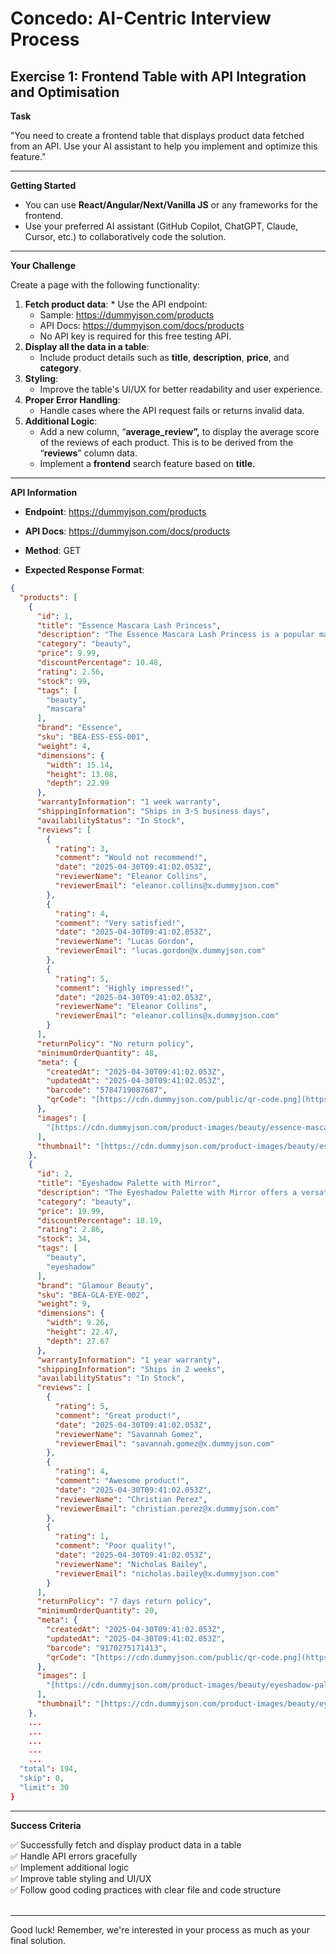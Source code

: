# Concedo: AI-Centric Interview Process

## Exercise 1: Frontend Table with API Integration and Optimisation

**Task**

"You need to create a frontend table that displays product data fetched from an API. Use your AI assistant to help you implement and optimize this feature."

---
**Getting Started**

*   You can use **React/Angular/Next/Vanilla JS** or any frameworks for the frontend.
*   Use your preferred AI assistant (GitHub Copilot, ChatGPT, Claude, Cursor, etc.) to collaboratively code the solution.
---
**Your Challenge**

Create a page with the following functionality:

1.   **Fetch product data**:
    *   Use the API endpoint:
        *   Sample: <https://dummyjson.com/products>
        *   API Docs: <https://dummyjson.com/docs/products>
        * No API key is required for this free testing API.
2.   **Display all the data in a table**:
        *   Include product details such as **title**, **description**, **price**, and **category**.
3.   **Styling**:
        *   Improve the table's UI/UX for better readability and user experience.
4.   **Proper Error Handling**:
        *   Handle cases where the API request fails or returns invalid data.
5.   **Additional Logic**:
        *   Add a new column, “**average\_review”,** to display the average score of the reviews of each product. This is to be derived from the “**reviews**” column data.
        *   Implement a **frontend** search feature based on **title**.
---
**API Information**

- **Endpoint**: <https://dummyjson.com/products>

- **API Docs**: <https://dummyjson.com/docs/products>

- **Method**: GET

- **Expected Response Format**:

```json
{
  "products": [
    {
      "id": 1,
      "title": "Essence Mascara Lash Princess",
      "description": "The Essence Mascara Lash Princess is a popular mascara known for its volumizing and lengthening effects. Achieve dramatic lashes with this long-lasting and cruelty-free formula.",
      "category": "beauty",
      "price": 9.99,
      "discountPercentage": 10.48,
      "rating": 2.56,
      "stock": 99,
      "tags": [
        "beauty",
        "mascara"
      ],
      "brand": "Essence",
      "sku": "BEA-ESS-ESS-001",
      "weight": 4,
      "dimensions": {
        "width": 15.14,
        "height": 13.08,
        "depth": 22.99
      },
      "warrantyInformation": "1 week warranty",
      "shippingInformation": "Ships in 3-5 business days",
      "availabilityStatus": "In Stock",
      "reviews": [
        {
          "rating": 3,
          "comment": "Would not recommend!",
          "date": "2025-04-30T09:41:02.053Z",
          "reviewerName": "Eleanor Collins",
          "reviewerEmail": "eleanor.collins@x.dummyjson.com"
        },
        {
          "rating": 4,
          "comment": "Very satisfied!",
          "date": "2025-04-30T09:41:02.053Z",
          "reviewerName": "Lucas Gordon",
          "reviewerEmail": "lucas.gordon@x.dummyjson.com"
        },
        {
          "rating": 5,
          "comment": "Highly impressed!",
          "date": "2025-04-30T09:41:02.053Z",
          "reviewerName": "Eleanor Collins",
          "reviewerEmail": "eleanor.collins@x.dummyjson.com"
        }
      ],
      "returnPolicy": "No return policy",
      "minimumOrderQuantity": 48,
      "meta": {
        "createdAt": "2025-04-30T09:41:02.053Z",
        "updatedAt": "2025-04-30T09:41:02.053Z",
        "barcode": "5784719087687",
        "qrCode": "[https://cdn.dummyjson.com/public/qr-code.png](https://cdn.dummyjson.com/public/qr-code.png)"
      },
      "images": [
        "[https://cdn.dummyjson.com/product-images/beauty/essence-mascara-lash-princess/1.webp](https://cdn.dummyjson.com/product-images/beauty/essence-mascara-lash-princess/1.webp)"
      ],
      "thumbnail": "[https://cdn.dummyjson.com/product-images/beauty/essence-mascara-lash-princess/thumbnail.webp](https://cdn.dummyjson.com/product-images/beauty/essence-mascara-lash-princess/thumbnail.webp)"
    },
    {
      "id": 2,
      "title": "Eyeshadow Palette with Mirror",
      "description": "The Eyeshadow Palette with Mirror offers a versatile range of eyeshadow shades for creating stunning eye looks. With a built-in mirror, it's convenient for on-the-go makeup application.",
      "category": "beauty",
      "price": 19.99,
      "discountPercentage": 18.19,
      "rating": 2.86,
      "stock": 34,
      "tags": [
        "beauty",
        "eyeshadow"
      ],
      "brand": "Glamour Beauty",
      "sku": "BEA-GLA-EYE-002",
      "weight": 9,
      "dimensions": {
        "width": 9.26,
        "height": 22.47,
        "depth": 27.67
      },
      "warrantyInformation": "1 year warranty",
      "shippingInformation": "Ships in 2 weeks",
      "availabilityStatus": "In Stock",
      "reviews": [
        {
          "rating": 5,
          "comment": "Great product!",
          "date": "2025-04-30T09:41:02.053Z",
          "reviewerName": "Savannah Gomez",
          "reviewerEmail": "savannah.gomez@x.dummyjson.com"
        },
        {
          "rating": 4,
          "comment": "Awesome product!",
          "date": "2025-04-30T09:41:02.053Z",
          "reviewerName": "Christian Perez",
          "reviewerEmail": "christian.perez@x.dummyjson.com"
        },
        {
          "rating": 1,
          "comment": "Poor quality!",
          "date": "2025-04-30T09:41:02.053Z",
          "reviewerName": "Nicholas Bailey",
          "reviewerEmail": "nicholas.bailey@x.dummyjson.com"
        }
      ],
      "returnPolicy": "7 days return policy",
      "minimumOrderQuantity": 20,
      "meta": {
        "createdAt": "2025-04-30T09:41:02.053Z",
        "updatedAt": "2025-04-30T09:41:02.053Z",
        "barcode": "9170275171413",
        "qrCode": "[https://cdn.dummyjson.com/public/qr-code.png](https://cdn.dummyjson.com/public/qr-code.png)"
      },
      "images": [
        "[https://cdn.dummyjson.com/product-images/beauty/eyeshadow-palette-with-mirror/1.webp](https://cdn.dummyjson.com/product-images/beauty/eyeshadow-palette-with-mirror/1.webp)"
      ],
      "thumbnail": "[https://cdn.dummyjson.com/product-images/beauty/eyeshadow-palette-with-mirror/thumbnail.webp](https://cdn.dummyjson.com/product-images/beauty/eyeshadow-palette-with-mirror/thumbnail.webp)"
    },
    ...
    ...
    ...
    ...
    ...
  "total": 194,
  "skip": 0,
  "limit": 30
}
```
---
**Success Criteria** <br/>

✅ Successfully fetch and display product data in a table <br/>
✅ Handle API errors gracefully <br/>
✅ Implement additional logic <br/>
✅ Improve table styling and UI/UX <br/>
✅ Follow good coding practices with clear file and code structure <br/><br/>

---
Good luck! Remember, we're interested in your process as much as your final solution.
